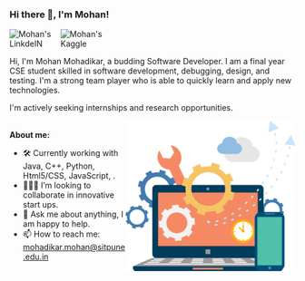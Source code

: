 ### Hi there 👋, I'm Mohan!

<a href="https://www.linkedin.com/in/mohan-mohadikar-84a911187/">
  <img align="left" alt="Mohan's LinkdeIN" width="90px" src="https://www.vectorico.com/download/social_media/Linkedin-full-logo.png" />
</a>

<a href="https://www.kaggle.com/androsstrk">
  <img align="left" alt="Mohan's Kaggle" width="90px" src="https://upload.wikimedia.org/wikipedia/commons/7/7c/Kaggle_logo.png" />
</a>


<br>
<br>


Hi, I'm Mohan Mohadikar, a budding Software Developer. I am a final year CSE student skilled in software development, debugging, design, and testing. I'm a strong team player who is able to quickly learn and apply new technologies.

I'm actively seeking internships and research opportunities.

  
  <img align="right" width="300" alt="" src="https://raw.githubusercontent.com/mohanmohadikar/mohanmohadikar/main/image.png" />
  <br>
<b>About me:</b>

- 🛠 Currently working with Java, C++, Python, Html5/CSS, JavaScript, .
- 👨🏻‍💻 I’m looking to collaborate in innovative start ups.
- 💬 Ask me about anything, I am happy to help.
- 📫 How to reach me: mohadikar.mohan@sitpune.edu.in

